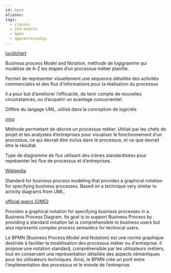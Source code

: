 ```yaml
---
id: bpmn
aliases: 
tags:
  - classes
  - 254-module
  - bpmn
  - apprenticeship
---
```


[lucidchart](https://www.lucidchart.com/pages/fr/bpmn#:~:text=un%20diagramme%20BPMN-,Qu%27est-ce%20qu%27un%20BPMN%20%3F,d%27un%20processus%20m%C3%A9tier%20planifi%C3%A9)

Business process Model and Notation, méthode de logigramme qui modélise de A-Z les étapes d’un processus métier planifié.

Permet de représenter visuellement une séquence détaillée des activités commerciales et des flux d’informations pour la réalisation du processus

Il a pour but d’améliorer l’efficacité, de tenir compte de nouvelles circonstances, ou d’acquérir un avantage concurrentiel.

Diffère du langage UML, utilisé dans la conception de logiciels

[miro](https://miro.com/fr/diagramme/qu-est-ce-que-bpmn/)

Méthode permettant de décrire un processus métier. Utilisé par les chefs de projet et les analystes d’entreprises pour visualiser le fonctionnement d’un processus, ce qui devrait être inclus dans le processus, et ce que devrait être le résultat.

Type de diagramme de flux utilisant des icônes standardisées pour représenter les flux de processus et d’entreprises.

[Wikipedia](https://en.wikipedia.org/wiki/Business_Process_Model_and_Notation)

Standard for business process modeling that provides a graphical notation for specifying business processes. Based on a technique very similar to activity diagrams from UML.

[official specs (OMG)](https://www.omg.org/bpmn/)

Provides a graphical notation for specifying business processes in a Business Process Diagram. Its goal is to support Business Process by providing a standard notation tat is comprehensible to business users but also represents complex process semantics for technical users.

Le BPMN (Business Process Model and Notation) est une norme graphique destinée à faciliter la modélisation des processus métier ou d'entreprise. Il propose une notation standard, compréhensible par les utilisateurs métiers, tout en conservant une représentation détaillée des aspects sémantiques pour les utilisateurs techniques. Ainsi, le BPMN crée un pont entre l’implémentation des processus et le monde de l’entreprise.
